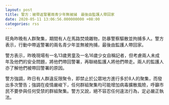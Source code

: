 ```yaml
---
layout: post
title: 警方：被帶返警署兩青少年無被捕　最後由監護人帶回家
date: 2020-05-11 13:06:56.000000000 +08:00
categories: rss
---
```


旺角昨晚有人群聚集，期間有人在馬路焚燒雜物，防暴警察驅散並拘捕多人。警方表示，行動中帶返警署的兩名青少年並無被拘捕，最後由監護人帶回家。

警方表示，昨晚現場有一名13歲男童及一名16歲少女自稱記者，但考慮兩人未成年及他們的安全問題，將他們帶回警署，再聯絡監護人將他們帶走。兩人的監護人亦了解他們被帶回警署的原因。

警方強調，昨日有人群違反限聚令，即禁止於公眾地方進行多於8人的聚集，而發出多次警告；強調在疫情嚴峻下，任何群組聚集均可能增加病毒擴散風險，呼籲市民不要參與任何受禁的群組聚集。警方又說，絕不容忍任何違法行為，定必嚴正執法。
